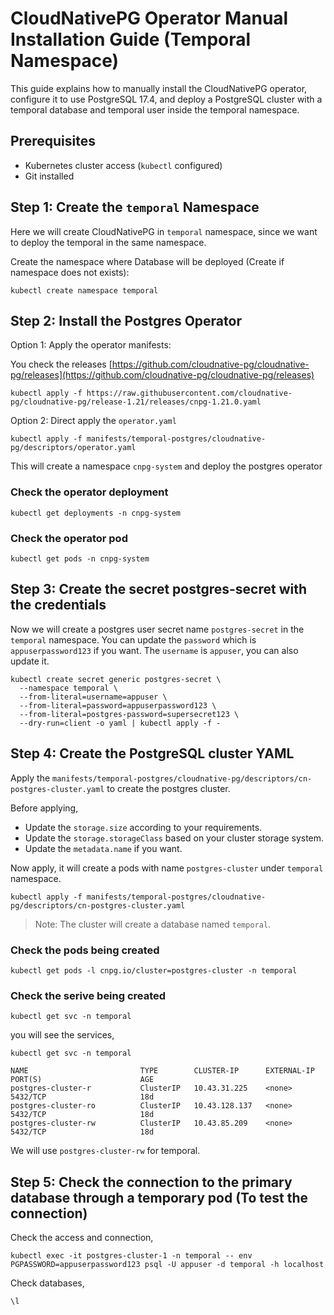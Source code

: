 # CloudNativePG Operator Manual Installation Guide (Temporal Namespace)

This guide explains how to manually install the CloudNativePG operator, configure it to use PostgreSQL 17.4, 
and deploy a PostgreSQL cluster with a temporal database and temporal user inside the temporal namespace.

## Prerequisites

- Kubernetes cluster access (`kubectl` configured)
- Git installed

## Step 1: Create the `temporal` Namespace

Here we will create CloudNativePG in `temporal` namespace, since we want to deploy the temporal in the same namespace.

Create the namespace where Database will be deployed (Create if namespace does not exists):

```
kubectl create namespace temporal
```

## Step 2: Install the Postgres Operator

Option 1: Apply the operator manifests:

You check the releases [https://github.com/cloudnative-pg/cloudnative-pg/releases](https://github.com/cloudnative-pg/cloudnative-pg/releases)
```
kubectl apply -f https://raw.githubusercontent.com/cloudnative-pg/cloudnative-pg/release-1.21/releases/cnpg-1.21.0.yaml
```

Option 2: Direct apply the `operator.yaml`
```
kubectl apply -f manifests/temporal-postgres/cloudnative-pg/descriptors/operator.yaml
```

This will create a namespace `cnpg-system` and deploy the postgres operator

### Check the operator deployment
```
kubectl get deployments -n cnpg-system
```

### Check the operator pod
```
kubectl get pods -n cnpg-system
```

## Step 3: Create the secret postgres-secret with the credentials

Now we will create a postgres user secret name `postgres-secret` in the `temporal` namespace. 
You can update the `password` which is `appuserpassword123` if you want. The `username` is `appuser`, you can also update it.

```
kubectl create secret generic postgres-secret \
  --namespace temporal \
  --from-literal=username=appuser \
  --from-literal=password=appuserpassword123 \
  --from-literal=postgres-password=supersecret123 \
  --dry-run=client -o yaml | kubectl apply -f -
```

## Step 4: Create the PostgreSQL cluster YAML

Apply the `manifests/temporal-postgres/cloudnative-pg/descriptors/cn-postgres-cluster.yaml` to create the postgres cluster.

Before applying,
* Update the `storage.size` according to your requirements.
* Update the `storage.storageClass` based on your cluster storage system.
* Update the `metadata.name` if you want.

Now apply, it will create a pods with name `postgres-cluster` under `temporal` namespace.  
```
kubectl apply -f manifests/temporal-postgres/cloudnative-pg/descriptors/cn-postgres-cluster.yaml
```

> Note: The cluster will create a database named `temporal`.

### Check the pods being created
```
kubectl get pods -l cnpg.io/cluster=postgres-cluster -n temporal
```

### Check the serive being created
```
kubectl get svc -n temporal
```

you will see the services,

```
kubectl get svc -n temporal

NAME                         TYPE        CLUSTER-IP      EXTERNAL-IP   PORT(S)                      AGE
postgres-cluster-r           ClusterIP   10.43.31.225    <none>        5432/TCP                     18d
postgres-cluster-ro          ClusterIP   10.43.128.137   <none>        5432/TCP                     18d
postgres-cluster-rw          ClusterIP   10.43.85.209    <none>        5432/TCP                     18d
```
We will use `postgres-cluster-rw` for temporal.

## Step 5: Check the connection to the primary database through a temporary pod (To test the connection)

Check the access and connection,
```
kubectl exec -it postgres-cluster-1 -n temporal -- env PGPASSWORD=appuserpassword123 psql -U appuser -d temporal -h localhost
```

Check databases,
```
\l
```
